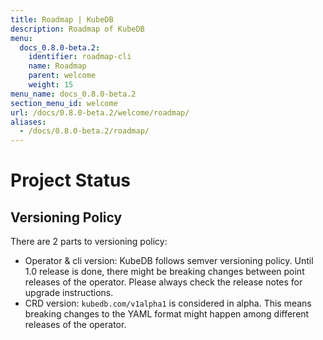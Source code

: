 ```yaml
---
title: Roadmap | KubeDB
description: Roadmap of KubeDB
menu:
  docs_0.8.0-beta.2:
    identifier: roadmap-cli
    name: Roadmap
    parent: welcome
    weight: 15
menu_name: docs_0.8.0-beta.2
section_menu_id: welcome
url: /docs/0.8.0-beta.2/welcome/roadmap/
aliases:
  - /docs/0.8.0-beta.2/roadmap/
---
```


# Project Status

## Versioning Policy

There are 2 parts to versioning policy:

 - Operator & cli version: KubeDB follows semver versioning policy. Until 1.0 release is done, there might be breaking changes between point releases of the operator. Please always check the release notes for upgrade instructions.
 - CRD version: `kubedb.com/v1alpha1` is considered in alpha. This means breaking changes to the YAML format might happen among different releases of the operator.

